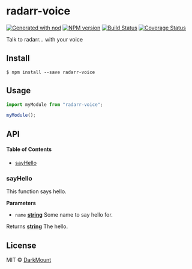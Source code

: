 # radarr-voice

[![Generated with nod](https://img.shields.io/badge/generator-nod-2196F3.svg?style=flat-square)](https://github.com/diegohaz/nod)
[![NPM version](https://img.shields.io/npm/v/radarr-voice.svg?style=flat-square)](https://npmjs.org/package/radarr-voice)
[![Build Status](https://img.shields.io/travis/darkmount/radarr-voice/master.svg?style=flat-square)](https://travis-ci.org/darkmount/radarr-voice) [![Coverage Status](https://img.shields.io/codecov/c/github/darkmount/radarr-voice/master.svg?style=flat-square)](https://codecov.io/gh/darkmount/radarr-voice/branch/master)

Talk to radarr... with your voice

## Install

    $ npm install --save radarr-voice

## Usage

```js
import myModule from "radarr-voice";

myModule();
```

## API

<!-- Generated by documentation.js. Update this documentation by updating the source code. -->

#### Table of Contents

-   [sayHello](#sayhello)

### sayHello

This function says hello.

**Parameters**

-   `name` **[string](https://developer.mozilla.org/docs/Web/JavaScript/Reference/Global_Objects/String)** Some name to say hello for.

Returns **[string](https://developer.mozilla.org/docs/Web/JavaScript/Reference/Global_Objects/String)** The hello.

## License

MIT © [DarkMount](https://github.com/darkmount)

